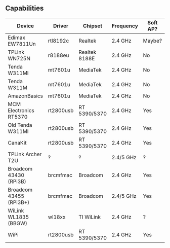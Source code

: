 ## Capabilities


Device                  | Driver    | Chipset       | Frequency | Soft AP? | Documentation
 ---------------------- | --------- | ------------- | --------- | -------- | -------------
Edimax EW7811Un         | rtl8192c  | Realtek       | 2.4 GHz   | Maybe?   |
TPLink WN725N           | r8188eu   | Realtek 8188E | 2.4 GHz   | No       |
Tenda W311MI            | mt7601u   | MediaTek      | 2.4 GHz   | No       |
Tenda W311M             | mt7601u   | MediaTek      | 2.4 GHz   | No       |
AmazonBasics            | mt7601u   | MediaTek      | 2.4 GHz   | No       |
MCM Electronics RT5370  | rt2800usb | RT 5390/5370  | 2.4 GHz   | Yes      |
Old Tenda W311MI        | rt2800usb | RT 5390/5370  | 2.4 GHz   | Yes      |
CanaKit                 | rt2800usb | RT 5390/5370  | 2.4 GHz   | Yes      |
TPLink Archer T2U       | ?         | ?             | 2.4/5 GHz | ?        |
Broadcom 43430 (RPi3B)  | brcmfmac  | Broadcom      | 2.4 GHz   | Yes      |
Broadcom 43455 (RPi3B+) | brcmfmac  | Broadcom      | 2.4/5 GHz | Yes      | [Datasheet](http://www.cypress.com/file/298786/download)
WiLink WL1835 (BBGW)    | wl18xx    | TI WiLink     | 2.4 GHz   | ?        |
WiPi                    | rt2800usb | RT 5390/5370  | 2.4 GHz   | Yes      |

